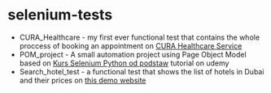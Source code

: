 # selenium-tests


* CURA_Healthcare - my first ever functional test that contains the whole proccess of booking an appointment on [CURA Healthcare Service
](https://katalon-demo-cura.herokuapp.com/)
* POM_project - A small automation project using Page Object Model based on [Kurs Selenium Python od podstaw](https://www.udemy.com/course/kurs-selenium-python/) tutorial on udemy
* Search_hotel_test - a functional test that shows the list of hotels in Dubai and their prices on [this demo website](http://www.kurs-selenium.pl/demo/)
